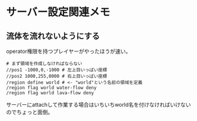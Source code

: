 # サーバー設定関連メモ

## 流体を流れないようにする

operator権限を持つプレイヤーがやったほうが速い。

```
# まず領域を作成しなければならない
//pos1 -1000,0,-1000 # 左上目いっぱい座標
//pos2 1000,255,0000 # 右上目いっぱい座標
/region define world # <- "world"という名前の領域を定義
/region flag world water-flow deny
/region flag world lava-flow deny
```

サーバーにattachして作業する場合はいちいちworld名を付けなければいけないのでちょっと面倒。